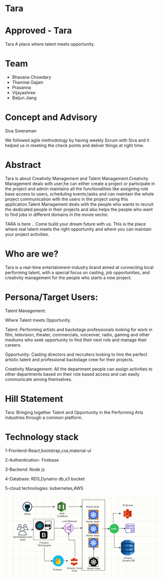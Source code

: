 # Tara

# Approved - Tara

Tara
A place where talent meets opportunity.

# Team

- Bhavana Chowdary
- Thanmai Gajam
- Prasanna
- Vijayashree
- Baijun Jiang

# Concept and Advisory

Siva Sreeraman

We followed agile methodology by having weekly Scrum with Siva and it helped us in meeting the check points and deliver things at right time.

# Abstract

Tara is about Creativity Management and Talent Management.Creativity Management deals with user,he can either create a project
or participate in the project and admin maintains all the functionalities like assigning role base access to users, scheduling events,tasks and can maintain the whole project communication with the  users in the project using this application.Talent Management deals with the people who wants to recruit the  dedicated people in their projects and also helps the people who want to find jobs in different domains in the movie sector.


TARA is here .. Come build your dream future with us. This is the place where real talent meets the right opportunity and where you can maintain your project activities.

# Who are we?

Tara is a real-time entertainment-industry brand aimed at connecting local performing talent, with a special focus on casting, job opportunities, and creativity management for the people who starts a new project.

# Persona/Target Users:

Talent Management:

Where Talent meets Opportunity.

Talent:
Performing artists and backstage professionals looking for work in film, television, theater, commercials, voiceover, radio, gaming and other mediums who seek opportunity to find their next role and manage their careers.

Opportunity:
Casting directors and recruiters looking to hire the perfect artistic talent and professional backstage crew for their projects.

Creativity Management: All the department people can assign activities to other departments based on their role based access and can easily communicate among themselves.




# Hill Statement

Tara: Bringing together Talent and Opportunity in the Performing Arts industries through a common platform.



# Technology stack

 1-Frontend-React,bootstrap,css,material-uI
 
 2-Authentication- Firebase
 
 3-Backend: Node js
 
 4-Database: RDS,Dynamo db,s3 bucket
 
 5-cloud technologies: kubernetes,AWS
 
 
 

![](images/taraarchitecture.PNG)
